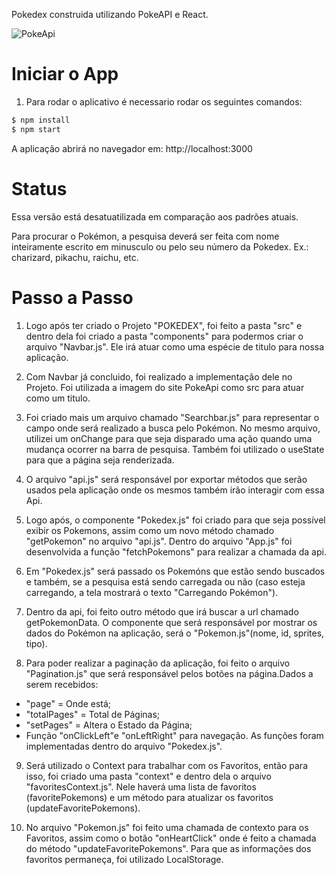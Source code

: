 Pokedex construida utilizando PokeAPI e React.

![PokeApi](https://user-images.githubusercontent.com/85197053/235383071-918b22f2-8987-42fb-b23b-271dba480ff7.PNG)

# Iniciar o App

1. Para rodar o aplicativo é necessario rodar os seguintes comandos:

```sh
$ npm install
$ npm start
```

A aplicação abrirá no navegador em: http://localhost:3000

# Status

Essa versão está desatuatilizada em comparação aos padrões atuais.

Para procurar o Pokémon, a pesquisa deverá ser feita com nome inteiramente escrito em
minusculo ou pelo seu número da Pokedex. Ex.: charizard, pikachu, raichu, etc.

# Passo a Passo

1. Logo após ter criado o Projeto "POKEDEX", foi feito a pasta "src" e dentro dela foi criado a
   pasta "components" para podermos criar o arquivo "Navbar.js". Ele irá atuar como uma espécie
   de titulo para nossa aplicação.

2. Com Navbar já concluido, foi realizado a implementação dele no Projeto. Foi utilizada a imagem
   do site PokeApi como src para atuar como um titulo.

3. Foi criado mais um arquivo chamado "Searchbar.js" para representar o campo onde será realizado
   a busca pelo Pokémon. No mesmo arquivo, utilizei um onChange para que seja disparado uma ação
   quando uma mudança ocorrer na barra de pesquisa. Também foi utilizado o useState para que a
   página seja renderizada.

4. O arquivo "api.js" será responsável por exportar métodos que serão usados pela
   aplicação onde os mesmos também irão interagir com essa Api.

5. Logo após, o componente "Pokedex.js" foi criado para que seja possível exibir os Pokemons,
   assim como um novo método chamado "getPokemon" no arquivo "api.js". Dentro do arquivo
   "App.js" foi desenvolvida a função "fetchPokemons" para realizar a chamada da api.

6. Em "Pokedex.js" será passado os Pokemóns que estão sendo buscados e também, se a pesquisa
   está sendo carregada ou não (caso esteja carregando, a tela mostrará o texto
   "Carregando Pokémon").

7. Dentro da api, foi feito outro método que irá buscar a url chamado getPokemonData.
   O componente que será responsável por mostrar os dados do Pokémon na aplicação, será o
   "Pokemon.js"(nome, id, sprites, tipo).

8. Para poder realizar a paginação da aplicação, foi feito o arquivo "Pagination.js" que será
   responsável pelos botões na página.Dados a serem recebidos:

- "page" = Onde está;
- "totalPages" = Total de Páginas;
- "setPages" = Altera o Estado da Página;
- Função "onClickLeft"e "onLeftRight" para navegação.
  As funções foram implementadas dentro do arquivo "Pokedex.js".

9. Será utilizado o Context para trabalhar com os Favoritos, então para isso, foi criado uma pasta
   "context" e dentro dela o arquivo "favoritesContext.js". Nele haverá uma lista de favoritos (favoritePokemons)
   e um método para atualizar os favoritos (updateFavoritePokemons).

10. No arquivo "Pokemon.js" foi feito uma chamada de contexto para os Favoritos, assim como o botão "onHeartClick"
    onde é feito a chamada do método "updateFavoritePokemons". Para que as informações dos favoritos permaneça, foi utilizado LocalStorage.
